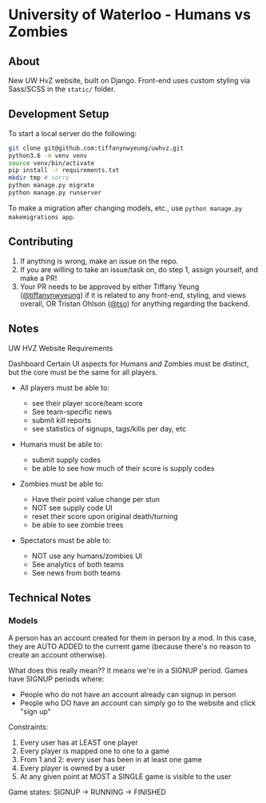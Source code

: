 # University of Waterloo - Humans vs Zombies

## About

New UW HvZ website, built on Django. Front-end uses custom styling via Sass/SCSS in the `static/` folder.

## Development Setup

To start a local server do the following:
```bash
git clone git@github.com:tiffanynwyeung/uwhvz.git
python3.6 -m venv venv
source venv/bin/activate
pip install -r requirements.txt
mkdir tmp # sorry
python manage.py migrate
python manage.py runserver
```

To make a migration after changing models, etc., use `python manage.py makemigrations app`.

## Contributing

1. If anything is wrong, make an issue on the repo. 
2. If you are willing to take an issue/task on, do step 1, assign yourself, and make a PR!
3. Your PR needs to be approved by either Tiffany Yeung ([@tiffanynwyeung](https://github.com/tiffanynwyeung)) if it is related to any front-end, styling, and views overall, OR Tristan Ohlson ([@tso](https://github.com/tso)) for anything regarding the backend. 

## Notes

UW HVZ Website Requirements

Dashboard
Certain UI aspects for Humans and Zombies must be distinct, but the core must be the same for all players. 

- All players must be able to:
  - see their player score/team score
  - See team-specific news
  - submit kill reports
  - see statistics of signups, tags/kills per day, etc

- Humans must be able to:
  - submit supply codes
  - be able to see how much of their score is supply codes

- Zombies must be able to:
  - Have their point value change per stun
  - NOT see supply code UI
  - reset their score upon original death/turning
  - be able to see zombie trees

- Spectators must be able to:
  - NOT use any humans/zombies UI
  - See analytics of both teams
  - See news from both teams

## Technical Notes

### Models

A person has an account created for them in person by a mod. In this case, they
are AUTO ADDED to the current game (because there's no reason to create an 
account otherwise).

What does this really mean?? It means we're in a SIGNUP period. Games have
SIGNUP periods where:
- People who do not have an account already can signup in person
- People who DO have an account can simply go to the website and click "sign up"

Constraints:
1. Every user has at LEAST one player
2. Every player is mapped one to one to a game
3. From 1 and 2: every user has been in at least one game
4. Every player is owned by a user
5. At any given point at MOST a SINGLE game is visible to the user

Game states: SIGNUP -> RUNNING -> FINISHED
